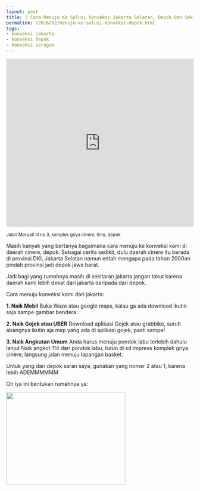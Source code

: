 ```yaml
---
layout: post
title: 3 Cara Menuju Ke Solusi Konveksi Jakarta Selatan, Depok Dan Sekitarnya
permalink: /2016/02/menuju-ke-solusi-konveksi-depok.html
tags:
- konveksi jakarta
- konveksi depok
- konveksi seragam
---
```


<iframe allowfullscreen="" frameborder="0" height="450" src="https://www.google.com/maps/embed?pb=!1m18!1m12!1m3!1d589.441390434621!2d106.7785590949705!3d-6.358671563500453!2m3!1f0!2f0!3f0!3m2!1i1024!2i768!4f13.1!3m3!1m2!1s0x2e69eee6e5616315%3A0x262ab7486e45ad6f!2sJl.+Merpati+III+Blok+B4+No.3%2C+Limo%2C+Kota+Depok%2C+Jawa+Barat+16514!5e0!3m2!1sen!2sid!4v1455628770352" style="border: 0;" width="100%"></iframe>

<small>Jalan Merpati III no 3, komplek griya cinere, limo, depok</small>

Masih banyak yang bertanya bagaimana cara menuju ke konveksi kami di daerah cinere, depok. Sebagai cerita sedikit, dulu daerah cinere itu berada di provinsi DKI, Jakarta Selatan namun entah mengapa pada tahun 2000an pindah provinsi jadi depok jawa barat.

Jadi bagi yang rumahnya masih di sekitaran jakarta jangan takut karena daerah kami lebih dekat dari jakarta daripada dari depok.

Cara menuju konveksi kami dari jakarta:

**1. Naik Mobil**
Buka Waze atau google maps, kalau ga ada download ikutin saja sampe gambar bendera.

**2. Naik Gojek atau UBER**
Download aplikasi Gojek atau grabbike, suruh abangnya ikutin aja map yang ada di aplikasi gojek, pasti sampe!

**3. Naik Angkutan Umum**
Anda harus menuju pondok labu terlebih dahulu lanjut Naik angkot 114 dari pondok labu, turun di sd impress komplek griya cinere, langsung jalan menuju lapangan basket.

Untuk yang dari depok saran saya, gunakan yang nomer 2 atau 1, karena lebih ADEMMMMMM

Oh iya ini bentukan rumahnya ya:

<img border="0" height="248" src="https://2.bp.blogspot.com/-HApc8clAEeE/VsMiG5DfBWI/AAAAAAAAB64/Ixn4NQY5JpE/s320/workshop-konveksi-di-depok.jpg" width="320">
